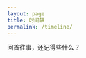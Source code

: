 ```yaml
---
layout: page
title: 时间轴
permalink: /timeline/
---
```

<style>
.timeline:visited {
    color: #000;
}
</style>




回首往事，还记得些什么？

